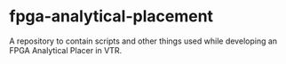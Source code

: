 # fpga-analytical-placement
A repository to contain scripts and other things used while developing an FPGA Analytical Placer in VTR.
